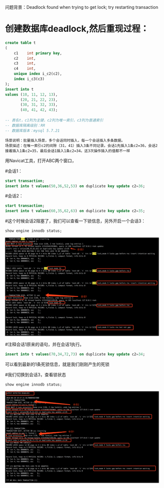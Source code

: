 问题背景：Deadlock found when trying to get lock; try restarting transaction

# 创建数据库deadlock,然后重现过程：
```sql
create table t
(
    c1    int primary key,
    c2    int,
    c3    int,
    c4    int,
    unique index i_c2(c2),
    index i_c3(c3)
);
insert into t
values (10, 11, 12, 13),
       (20, 21, 22, 23),
       (30, 31, 32, 33),
       (40, 41, 42, 43);

-- 表名t，c1列为主键，c2列为唯一索引，c3列为普通索引
-- 数据库隔离级别：RR
-- 数据库版本：mysql 5.7.21
```
```
场景说明：批量插入场景，多个会话同时插入，每一个会话插入多条数据。
场景描述：在唯一索引c2的间隙（31，41）插入3条不同记录。会话1先插入1条c2=36，会话2接着插入1条c2=35，最后会话1插入1条c2=34。这3次操作插入的值都不一样
```


用Navicat工具，打开ABC两个窗口，

#会话1：
```sql
start transaction;
insert into t values(50,36,52,53) on duplicate key update c2=36;
```

#会话2：
```sql
start transaction;
insert into t values(60,35,62,63) on duplicate key update c2=35;
```

#这个时候会话2阻塞了，我们可以查看一下锁信息，另外开启一个会话3：
```sql
show engine innodb status;
```
![avatar](img/死锁1.png)


#注释会话1原来的语句，并在会话1执行。
```sql
insert into t values(70,34,72,73) on duplicate key update c2=34;
```

可以看到最新的1条死锁信息，就是我们刚刚产生的死锁

#我们切换到会话3，查看锁状态
```sql
show engine innodb status;
```
![avatar](img/死锁2.png)




